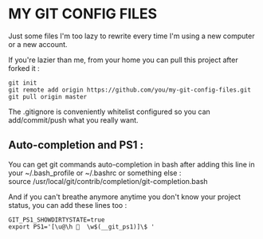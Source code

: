 # MY GIT CONFIG FILES

Just some files I'm too lazy to rewrite every time I'm using a new computer or a new account.

If you're lazier than me, from your home you can pull this project after forked it :

	git init 
	git remote add origin https://github.com/you/my-git-config-files.git
	git pull origin master

The .gitignore is conveniently whitelist configured so you can add/commit/push what you really want.

## Auto-completion and PS1 :

You can get git commands auto-completion in bash after adding this line in your ~/.bash_profile or ~/.bashrc or something else :   
	source /usr/local/git/contrib/completion/git-completion.bash

And if you can't breathe anymore anytime you don't know your project status, you can add these lines too :

	GIT_PS1_SHOWDIRTYSTATE=true
	export PS1='[\u@\h 👀  \w$(__git_ps1)]\$ '

